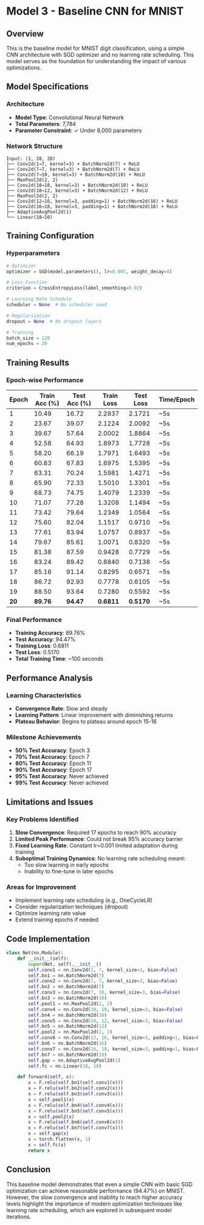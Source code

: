 # Model 3 - Baseline CNN for MNIST

## Overview
This is the baseline model for MNIST digit classification, using a simple CNN architecture with SGD optimizer and no learning rate scheduling. This model serves as the foundation for understanding the impact of various optimizations.

## Model Specifications

### Architecture
- **Model Type**: Convolutional Neural Network
- **Total Parameters**: 7,784
- **Parameter Constraint**: ✓ Under 8,000 parameters

### Network Structure
```
Input: (1, 28, 28)
├── Conv2d(1→7, kernel=3) + BatchNorm2d(7) + ReLU
├── Conv2d(7→7, kernel=3) + BatchNorm2d(7) + ReLU  
├── Conv2d(7→10, kernel=3) + BatchNorm2d(10) + ReLU
├── MaxPool2d(2, 2)
├── Conv2d(10→10, kernel=3) + BatchNorm2d(10) + ReLU
├── Conv2d(10→12, kernel=3) + BatchNorm2d(12) + ReLU
├── MaxPool2d(2, 2)
├── Conv2d(12→16, kernel=3, padding=1) + BatchNorm2d(16) + ReLU
├── Conv2d(16→18, kernel=3, padding=1) + BatchNorm2d(18) + ReLU
├── AdaptiveAvgPool2d(1)
└── Linear(18→10)
```

## Training Configuration

### Hyperparameters
```python
# Optimizer
optimizer = SGD(model.parameters(), lr=0.001, weight_decay=0)

# Loss Function
criterion = CrossEntropyLoss(label_smoothing=0.02)

# Learning Rate Schedule
scheduler = None  # No scheduler used

# Regularization
dropout = None  # No dropout layers

# Training
batch_size = 128
num_epochs = 20
```

## Training Results

### Epoch-wise Performance

| Epoch | Train Acc (%) | Test Acc (%) | Train Loss | Test Loss | Time/Epoch |
|-------|--------------|-------------|------------|-----------|------------|
| 1     | 10.49        | 16.72       | 2.2837     | 2.1721    | ~5s        |
| 2     | 23.67        | 39.07       | 2.1224     | 2.0092    | ~5s        |
| 3     | 39.67        | 57.64       | 2.0002     | 1.8864    | ~5s        |
| 4     | 52.58        | 64.93       | 1.8973     | 1.7728    | ~5s        |
| 5     | 58.20        | 66.19       | 1.7971     | 1.6493    | ~5s        |
| 6     | 60.83        | 67.83       | 1.6975     | 1.5395    | ~5s        |
| 7     | 63.31        | 70.24       | 1.5981     | 1.4271    | ~5s        |
| 8     | 65.90        | 72.33       | 1.5010     | 1.3301    | ~5s        |
| 9     | 68.73        | 74.75       | 1.4079     | 1.2339    | ~5s        |
| 10    | 71.07        | 77.28       | 1.3208     | 1.1494    | ~5s        |
| 11    | 73.42        | 79.64       | 1.2349     | 1.0564    | ~5s        |
| 12    | 75.60        | 82.04       | 1.1517     | 0.9710    | ~5s        |
| 13    | 77.61        | 83.94       | 1.0757     | 0.8937    | ~5s        |
| 14    | 79.67        | 85.61       | 1.0071     | 0.8320    | ~5s        |
| 15    | 81.38        | 87.59       | 0.9428     | 0.7729    | ~5s        |
| 16    | 83.24        | 89.42       | 0.8840     | 0.7138    | ~5s        |
| 17    | 85.16        | 91.14       | 0.8295     | 0.6571    | ~5s        |
| 18    | 86.72        | 92.93       | 0.7778     | 0.6105    | ~5s        |
| 19    | 88.50        | 93.64       | 0.7280     | 0.5592    | ~5s        |
| **20** | **89.76**   | **94.47**   | **0.6811** | **0.5170** | ~5s        |

### Final Performance
- **Training Accuracy**: 89.76%
- **Test Accuracy**: 94.47%
- **Training Loss**: 0.6811
- **Test Loss**: 0.5170
- **Total Training Time**: ~100 seconds

## Performance Analysis

### Learning Characteristics
- **Convergence Rate**: Slow and steady
- **Learning Pattern**: Linear improvement with diminishing returns
- **Plateau Behavior**: Begins to plateau around epoch 15-16

### Milestone Achievements
- **50% Test Accuracy**: Epoch 3
- **70% Test Accuracy**: Epoch 7
- **80% Test Accuracy**: Epoch 11
- **90% Test Accuracy**: Epoch 17
- **95% Test Accuracy**: Never achieved
- **99% Test Accuracy**: Never achieved

## Limitations and Issues

### Key Problems Identified
1. **Slow Convergence**: Required 17 epochs to reach 90% accuracy
2. **Limited Peak Performance**: Could not break 95% accuracy barrier
3. **Fixed Learning Rate**: Constant lr=0.001 limited adaptation during training
4. **Suboptimal Training Dynamics**: No learning rate scheduling meant:
   - Too slow learning in early epochs
   - Inability to fine-tune in later epochs

### Areas for Improvement
- Implement learning rate scheduling (e.g., OneCycleLR)
- Consider regularization techniques (dropout)
- Optimize learning rate value
- Extend training epochs if needed

## Code Implementation

```python
class Net(nn.Module):
    def __init__(self):
        super(Net, self).__init__()
        self.conv1 = nn.Conv2d(1, 7, kernel_size=3, bias=False)  
        self.bn1 = nn.BatchNorm2d(7)
        self.conv2 = nn.Conv2d(7, 7, kernel_size=3, bias=False)  
        self.bn2 = nn.BatchNorm2d(7)
        self.conv3 = nn.Conv2d(7, 10, kernel_size=3, bias=False)  
        self.bn3 = nn.BatchNorm2d(10)
        self.pool1 = nn.MaxPool2d(2, 2)
        self.conv4 = nn.Conv2d(10, 10, kernel_size=3, bias=False)  
        self.bn4 = nn.BatchNorm2d(10)
        self.conv5 = nn.Conv2d(10, 12, kernel_size=3, bias=False)  
        self.bn5 = nn.BatchNorm2d(12)
        self.pool2 = nn.MaxPool2d(2, 2)
        self.conv6 = nn.Conv2d(12, 16, kernel_size=3, padding=1, bias=False)  
        self.bn6 = nn.BatchNorm2d(16)
        self.conv7 = nn.Conv2d(16, 18, kernel_size=3, padding=1, bias=False)  
        self.bn7 = nn.BatchNorm2d(18)
        self.gap = nn.AdaptiveAvgPool2d(1)
        self.fc = nn.Linear(18, 10)

    def forward(self, x):
        x = F.relu(self.bn1(self.conv1(x)))
        x = F.relu(self.bn2(self.conv2(x)))
        x = F.relu(self.bn3(self.conv3(x)))
        x = self.pool1(x)
        x = F.relu(self.bn4(self.conv4(x)))
        x = F.relu(self.bn5(self.conv5(x)))
        x = self.pool2(x)
        x = F.relu(self.bn6(self.conv6(x)))
        x = F.relu(self.bn7(self.conv7(x)))
        x = self.gap(x)
        x = torch.flatten(x, 1)
        x = self.fc(x)
        return x
```

## Conclusion
This baseline model demonstrates that even a simple CNN with basic SGD optimization can achieve reasonable performance (94.47%) on MNIST. However, the slow convergence and inability to reach higher accuracy levels highlight the importance of modern optimization techniques like learning rate scheduling, which are explored in subsequent model iterations.